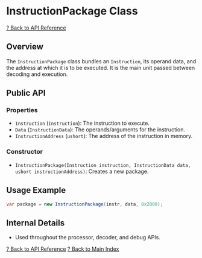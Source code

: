 # InstructionPackage Class

[? Back to API Reference](README.md)

## Overview

The `InstructionPackage` class bundles an `Instruction`, its operand data, and the address at which it is to be executed. It is the main unit passed between decoding and execution.

## Public API

### Properties
- `Instruction` (`Instruction`): The instruction to execute.
- `Data` (`InstructionData`): The operands/arguments for the instruction.
- `InstructionAddress` (`ushort`): The address of the instruction in memory.

### Constructor
- `InstructionPackage(Instruction instruction, InstructionData data, ushort instructionAddress)`: Creates a new package.

## Usage Example

```csharp
var package = new InstructionPackage(instr, data, 0x2000);
```

## Internal Details
- Used throughout the processor, decoder, and debug APIs.

[? Back to API Reference](README.md)
[? Back to Main Index](../README.md)

